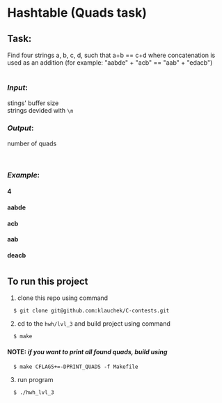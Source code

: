 # Hashtable (Quads task)
## Task: 
<p> Find four strings a, b, c, d, such that a+b == c+d where concatenation is used as an addition (for example: "aabde" + "acb" == "aab" + "edacb") </p>

#
### *Input*:
stings' buffer size <br>
strings devided with `\n`
### *Output*:
number of quads

<br>

### *Example*:
#### 4
#### aabde
#### acb
#### aab
#### deacb

#
## To run this project
1. clone this repo using command
```
  $ git clone git@github.com:klauchek/C-contests.git
```
2. cd to the `hwh/lvl_3` and build project using command
```
  $ make
```
#### **NOTE**: *if you want to print all found quads, build using* 
```
  $ make CFLAGS+=-DPRINT_QUADS -f Makefile
```

3. run program
```
  $ ./hwh_lvl_3
```